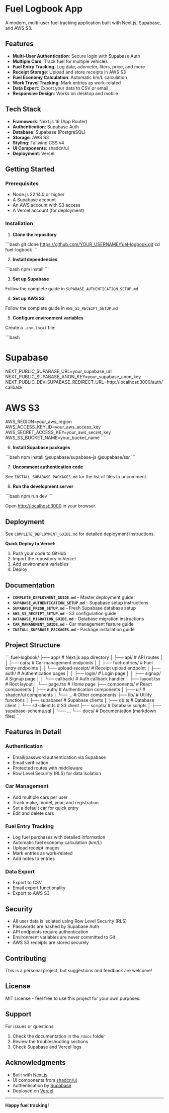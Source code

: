 # Fuel Logbook App

A modern, multi-user fuel tracking application built with Next.js, Supabase, and AWS S3.

## Features

- **Multi-User Authentication**: Secure login with Supabase Auth
- **Multiple Cars**: Track fuel for multiple vehicles
- **Fuel Entry Tracking**: Log date, odometer, liters, price, and more
- **Receipt Storage**: Upload and store receipts in AWS S3
- **Fuel Economy Calculation**: Automatic km/L calculation
- **Work Travel Tracking**: Mark entries as work-related
- **Data Export**: Export your data to CSV or email
- **Responsive Design**: Works on desktop and mobile

## Tech Stack

- **Framework**: Next.js 16 (App Router)
- **Authentication**: Supabase Auth
- **Database**: Supabase (PostgreSQL)
- **Storage**: AWS S3
- **Styling**: Tailwind CSS v4
- **UI Components**: shadcn/ui
- **Deployment**: Vercel

## Getting Started

### Prerequisites

- Node.js 22.14.0 or higher
- A Supabase account
- An AWS account with S3 access
- A Vercel account (for deployment)

### Installation

1. **Clone the repository**

\`\`\`bash
git clone https://github.com/YOUR_USERNAME/fuel-logbook.git
cd fuel-logbook
\`\`\`

2. **Install dependencies**

\`\`\`bash
npm install
\`\`\`

3. **Set up Supabase**

Follow the complete guide in `SUPABASE_AUTHENTICATION_SETUP.md`

4. **Set up AWS S3**

Follow the complete guide in `AWS_S3_RECEIPT_SETUP.md`

5. **Configure environment variables**

Create a `.env.local` file:

\`\`\`bash
# Supabase
NEXT_PUBLIC_SUPABASE_URL=your_supabase_url
NEXT_PUBLIC_SUPABASE_ANON_KEY=your_supabase_anon_key
NEXT_PUBLIC_DEV_SUPABASE_REDIRECT_URL=http://localhost:3000/auth/callback

# AWS S3
AWS_REGION=your_aws_region
AWS_ACCESS_KEY_ID=your_aws_access_key
AWS_SECRET_ACCESS_KEY=your_aws_secret_key
AWS_S3_BUCKET_NAME=your_bucket_name
\`\`\`

6. **Install Supabase packages**

\`\`\`bash
npm install @supabase/supabase-js @supabase/ssr
\`\`\`

7. **Uncomment authentication code**

See `INSTALL_SUPABASE_PACKAGES.md` for the list of files to uncomment.

8. **Run the development server**

\`\`\`bash
npm run dev
\`\`\`

Open [http://localhost:3000](http://localhost:3000) in your browser.

## Deployment

See `COMPLETE_DEPLOYMENT_GUIDE.md` for detailed deployment instructions.

**Quick Deploy to Vercel:**

1. Push your code to GitHub
2. Import the repository in Vercel
3. Add environment variables
4. Deploy

## Documentation

- **`COMPLETE_DEPLOYMENT_GUIDE.md`** - Master deployment guide
- **`SUPABASE_AUTHENTICATION_SETUP.md`** - Supabase setup instructions
- **`SUPABASE_FRESH_SETUP.md`** - Fresh Supabase database setup
- **`AWS_S3_RECEIPT_SETUP.md`** - S3 configuration guide
- **`DATABASE_MIGRATION_GUIDE.md`** - Database migration instructions
- **`CAR_MANAGEMENT_GUIDE.md`** - Car management feature guide
- **`INSTALL_SUPABASE_PACKAGES.md`** - Package installation guide

## Project Structure

\`\`\`
fuel-logbook/
├── app/                      # Next.js app directory
│   ├── api/                  # API routes
│   │   ├── cars/            # Car management endpoints
│   │   ├── fuel-entries/    # Fuel entry endpoints
│   │   └── upload-receipt/  # Receipt upload endpoint
│   ├── auth/                # Authentication pages
│   │   ├── login/           # Login page
│   │   ├── signup/          # Signup page
│   │   └── callback/        # Auth callback handler
│   ├── layout.tsx           # Root layout
│   └── page.tsx             # Home page
├── components/              # React components
│   ├── auth/               # Authentication components
│   ├── ui/                 # shadcn/ui components
│   └── ...                 # Other components
├── lib/                    # Utility functions
│   ├── supabase/          # Supabase clients
│   ├── db.ts              # Database client
│   └── s3-client.ts       # S3 client
├── scripts/               # Database scripts
│   ├── supabase-schema.sql
│   └── ...
└── docs/                  # Documentation (markdown files)
\`\`\`

## Features in Detail

### Authentication

- Email/password authentication via Supabase
- Email verification
- Protected routes with middleware
- Row Level Security (RLS) for data isolation

### Car Management

- Add multiple cars per user
- Track make, model, year, and registration
- Set a default car for quick entry
- Edit and delete cars

### Fuel Entry Tracking

- Log fuel purchases with detailed information
- Automatic fuel economy calculation (km/L)
- Upload receipt images
- Mark entries as work-related
- Add notes to entries

### Data Export

- Export to CSV
- Email export functionality
- Export to AWS S3

## Security

- All user data is isolated using Row Level Security (RLS)
- Passwords are hashed by Supabase Auth
- API endpoints require authentication
- Environment variables are never committed to Git
- AWS S3 receipts are stored securely

## Contributing

This is a personal project, but suggestions and feedback are welcome!

## License

MIT License - feel free to use this project for your own purposes.

## Support

For issues or questions:
1. Check the documentation in the `/docs` folder
2. Review the troubleshooting sections
3. Check Supabase and Vercel logs

## Acknowledgments

- Built with [Next.js](https://nextjs.org/)
- UI components from [shadcn/ui](https://ui.shadcn.com/)
- Authentication by [Supabase](https://supabase.com/)
- Deployed on [Vercel](https://vercel.com/)

---

**Happy fuel tracking!**

